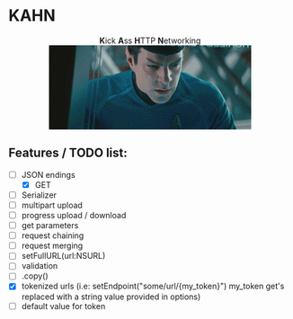 KAHN
====

<p align="center">
  <b>K</b>ick <b>A</b>ss <b>H</b>TTP <b>N</b/>etworking<br />
  <img align="center" src="/KHAAAAAN.gif" />
</p>

Features / TODO list:
----
- [ ] JSON endings
    - [x] GET
- [ ] Serializer
- [ ] multipart upload
- [ ] progress upload / download
- [ ] get parameters
- [ ] request chaining
- [ ] request merging
- [ ] setFullURL(url:NSURL)
- [ ] validation
- [ ] .copy()
- [x] tokenized urls (i.e: setEndpoint("some/url/{my_token}") my_token get's replaced with a string value provided in options)
- [ ] default value for token
